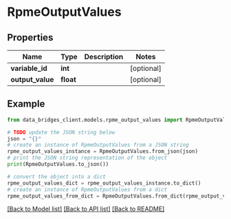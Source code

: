 # RpmeOutputValues


## Properties

Name | Type | Description | Notes
------------ | ------------- | ------------- | -------------
**variable_id** | **int** |  | [optional] 
**output_value** | **float** |  | [optional] 

## Example

```python
from data_bridges_client.models.rpme_output_values import RpmeOutputValues

# TODO update the JSON string below
json = "{}"
# create an instance of RpmeOutputValues from a JSON string
rpme_output_values_instance = RpmeOutputValues.from_json(json)
# print the JSON string representation of the object
print(RpmeOutputValues.to_json())

# convert the object into a dict
rpme_output_values_dict = rpme_output_values_instance.to_dict()
# create an instance of RpmeOutputValues from a dict
rpme_output_values_from_dict = RpmeOutputValues.from_dict(rpme_output_values_dict)
```
[[Back to Model list]](../README.md#documentation-for-models) [[Back to API list]](../README.md#documentation-for-api-endpoints) [[Back to README]](../README.md)


